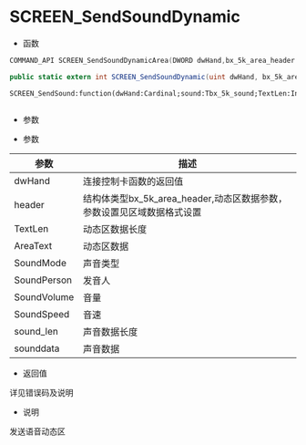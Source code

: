 # SCREEN_SendSoundDynamic

- 函数

```C++
COMMAND_API SCREEN_SendSoundDynamicArea(DWORD dwHand,bx_5k_area_header header,USHORT TextLen,BYTE* AreaText,BYTE SoundMode,BYTE SoundPerson,BYTE SoundVolume,BYTE SoundSpeed,int sound_len,BYTE* sounddata);
```

```C#
public static extern int SCREEN_SendSoundDynamic(uint dwHand, bx_5k_area_header header, ushort TextLen, byte[] AreaText, byte SoundMode, byte SoundPerson, byte SoundVolume, byte SoundSpeed, int sound_len, byte[] sounddata);
```

```Delphi
SCREEN_SendSound:function(dwHand:Cardinal;sound:Tbx_5k_sound;TextLen:Integer;AreaText:PChar):Integer;stdcall;
```

```vb

```

- 参数

- 参数

| 参数        | 描述                                                         |
| ----------- | ------------------------------------------------------------ |
| dwHand      | 连接控制卡函数的返回值                                       |
| header      | 结构体类型bx_5k_area_header,动态区数据参数，参数设置见区域数据格式设置 |
| TextLen     | 动态区数据长度                                               |
| AreaText    | 动态区数据                                                   |
| SoundMode   | 声音类型                                                     |
| SoundPerson | 发音人                                                       |
| SoundVolume | 音量                                                         |
| SoundSpeed  | 音速                                                         |
| sound_len   | 声音数据长度                                                 |
| sounddata   | 声音数据                                                     |

- 返回值

详见错误码及说明

- 说明


发送语音动态区